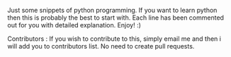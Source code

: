 Just some snippets of python programming. If you want to learn python then this is probably the best to start with. 
Each line has been commented out for you with detailed explanation. Enjoy! :)

Contributors : If you wish to contribute to this, simply email me and then i will add you to contributors list. No need to create pull requests.